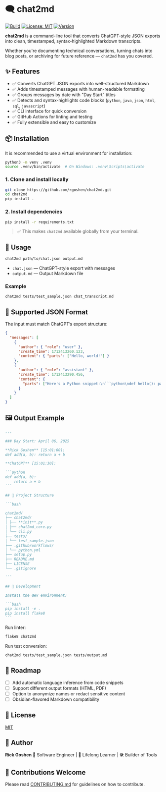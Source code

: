 # 🗨️ chat2md

[![Build](https://github.com/rgoshen/chat2md/actions/workflows/python.yml/badge.svg)](https://github.com/rgoshen/chat2md/actions)
[![License: MIT](https://img.shields.io/badge/license-MIT-green.svg)](LICENSE)
[![Version](https://img.shields.io/badge/version-0.1.0-blue.svg)](https://github.com/rgoshen/chat2md)

**chat2md** is a command-line tool that converts ChatGPT-style JSON exports into clean, timestamped, syntax-highlighted Markdown transcripts.

Whether you're documenting technical conversations, turning chats into blog posts, or archiving for future reference — `chat2md` has you covered.

## ✨ Features

- ✅ Converts ChatGPT JSON exports into well-structured Markdown
- ✅ Adds timestamped messages with human-readable formatting
- ✅ Groups messages by date with "Day Start" titles
- ✅ Detects and syntax-highlights code blocks (`python`, `java`, `json`, `html`, `sql`, `javascript`)
- ✅ CLI interface for quick conversion
- ✅ GitHub Actions for linting and testing
- ✅ Fully extensible and easy to customize

## 📦 Installation

It is recommended to use a virtual environment for installation:

```bash
python3 -m venv .venv
source .venv/bin/activate  # On Windows: .venv\Scripts\activate
```

### 1. Clone and install locally

```bash
git clone https://github.com/rgoshen/chat2md.git
cd chat2md
pip install .
```

### 2. Install dependencies

```bash
pip install -r requirements.txt
```

> ✅ This makes `chat2md` available globally from your terminal.

## 🧪 Usage

```bash
chat2md path/to/chat.json output.md
```

- `chat.json` — ChatGPT-style export with messages
- `output.md` — Output Markdown file

### Example

```bash
chat2md tests/test_sample.json chat_transcript.md
```

## 🧠 Supported JSON Format

The input must match ChatGPT’s export structure:

````json
{
  "messages": [
    {
      "author": { "role": "user" },
      "create_time": 1712413260.123,
      "content": { "parts": ["Hello, world!"] }
    },
    {
      "author": { "role": "assistant" },
      "create_time": 1712413290.456,
      "content": {
        "parts": ["Here's a Python snippet:\n```python\ndef hello(): pass\n```"]
      }
    }
  ]
}
````

## 🖼️ Output Example

````markdown
---

### Day Start: April 06, 2025

**Rick Goshen** [15:01:00]:
def add(a, b): return a + b

**ChatGPT** [15:01:30]:

```python
def add(a, b):
    return a + b
```

## 📂 Project Structure

```bash

chat2md/
├── chat2md/
│ ├── **init**.py
│ ├── chat2md_core.py
│ └── cli.py
├── tests/
│ └── test_sample.json
├── .github/workflows/
│ └── python.yml
├── setup.py
├── README.md
├── LICENSE
└── .gitignore

```

## 🧪 Development

Install the dev environment:

```bash
pip install -e .
pip install flake8
```
````

Run linter:

```bash
flake8 chat2md
```

Run test conversion:

```bash
chat2md tests/test_sample.json tests/output.md
```

## 🚀 Roadmap

- [ ] Add automatic language inference from code snippets
- [ ] Support different output formats (HTML, PDF)
- [ ] Option to anonymize names or redact sensitive content
- [ ] Obsidian-flavored Markdown compatibility

## 🪪 License

[MIT](LICENSE)

## 👤 Author

**Rick Goshen**
💼 Software Engineer | 🧠 Lifelong Learner | 🛠 Builder of Tools

## 🙌 Contributions Welcome

Please read [CONTRIBUTING.md](CONTRIBUTING.md) for guidelines on how to contribute.
